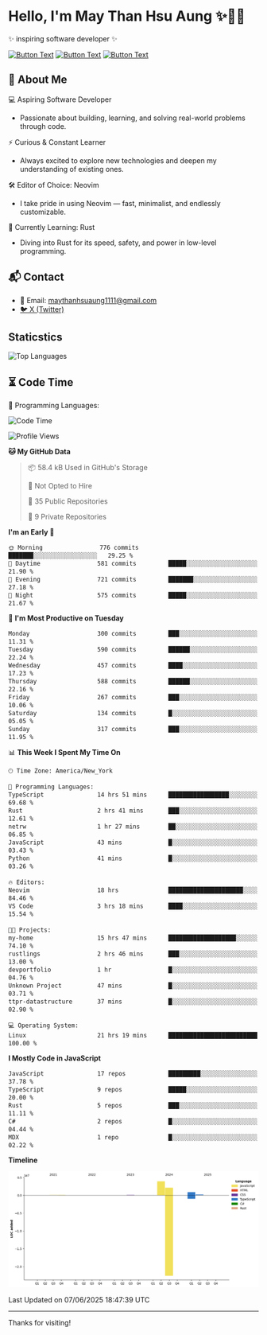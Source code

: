 # Hello, I'm May Than Hsu Aung ✨👱‍♀️
✨ inspiring software developer ✨

[![Button Text](https://img.shields.io/badge/Linked%20In-blue?style=for-the-badge)](https://www.linkedin.com/in/maythanhsu/)
[![Button Text](https://img.shields.io/badge/My%20Portfolio-pink?style=for-the-badge)](https://mayshecodes.vercel.app)
[![Button Text](https://img.shields.io/badge/Github-black?style=for-the-badge)](https://github.com/maythanhsuaung0-0)

## 👋 About Me

  💻 Aspiring Software Developer
  - Passionate about building, learning, and solving real-world problems through code.

  ⚡ Curious & Constant Learner
  - Always excited to explore new technologies and deepen my understanding of existing ones.

  🛠️ Editor of Choice: Neovim
  - I take pride in using Neovim — fast, minimalist, and endlessly customizable.

  🦀 Currently Learning: Rust
  - Diving into Rust for its speed, safety, and power in low-level programming.
    
## 📬 Contact
- 📧 Email: maythanhsuaung1111@gmail.com
- [🐦 X (Twitter)](https://x.com/@shizuko042k)
  
## Staticstics

![Top Languages](https://github-readme-stats.vercel.app/api/top-langs/?username=maythanhsuaung0-0&layout=compact&theme=tokyonight)

## ⏳ Code Time


💬 Programming Languages: 
<!--START_SECTION:waka-->
![Code Time](http://img.shields.io/badge/Code%20Time-175%20hrs%201%20min-blue)

![Profile Views](http://img.shields.io/badge/Profile%20Views-51-blue)

**🐱 My GitHub Data** 

> 📦 58.4 kB Used in GitHub's Storage 
 > 
> 🚫 Not Opted to Hire
 > 
> 📜 35 Public Repositories 
 > 
> 🔑 9 Private Repositories 
 > 
**I'm an Early 🐤** 

```text
🌞 Morning                776 commits         ███████░░░░░░░░░░░░░░░░░░   29.25 % 
🌆 Daytime                581 commits         █████░░░░░░░░░░░░░░░░░░░░   21.90 % 
🌃 Evening                721 commits         ███████░░░░░░░░░░░░░░░░░░   27.18 % 
🌙 Night                  575 commits         █████░░░░░░░░░░░░░░░░░░░░   21.67 % 
```
📅 **I'm Most Productive on Tuesday** 

```text
Monday                   300 commits         ███░░░░░░░░░░░░░░░░░░░░░░   11.31 % 
Tuesday                  590 commits         ██████░░░░░░░░░░░░░░░░░░░   22.24 % 
Wednesday                457 commits         ████░░░░░░░░░░░░░░░░░░░░░   17.23 % 
Thursday                 588 commits         ██████░░░░░░░░░░░░░░░░░░░   22.16 % 
Friday                   267 commits         ███░░░░░░░░░░░░░░░░░░░░░░   10.06 % 
Saturday                 134 commits         █░░░░░░░░░░░░░░░░░░░░░░░░   05.05 % 
Sunday                   317 commits         ███░░░░░░░░░░░░░░░░░░░░░░   11.95 % 
```


📊 **This Week I Spent My Time On** 

```text
🕑︎ Time Zone: America/New_York

💬 Programming Languages: 
TypeScript               14 hrs 51 mins      █████████████████░░░░░░░░   69.68 % 
Rust                     2 hrs 41 mins       ███░░░░░░░░░░░░░░░░░░░░░░   12.61 % 
netrw                    1 hr 27 mins        ██░░░░░░░░░░░░░░░░░░░░░░░   06.85 % 
JavaScript               43 mins             █░░░░░░░░░░░░░░░░░░░░░░░░   03.43 % 
Python                   41 mins             █░░░░░░░░░░░░░░░░░░░░░░░░   03.26 % 

🔥 Editors: 
Neovim                   18 hrs              █████████████████████░░░░   84.46 % 
VS Code                  3 hrs 18 mins       ████░░░░░░░░░░░░░░░░░░░░░   15.54 % 

🐱‍💻 Projects: 
my-home                  15 hrs 47 mins      ███████████████████░░░░░░   74.10 % 
rustlings                2 hrs 46 mins       ███░░░░░░░░░░░░░░░░░░░░░░   13.00 % 
devportfolio             1 hr                █░░░░░░░░░░░░░░░░░░░░░░░░   04.76 % 
Unknown Project          47 mins             █░░░░░░░░░░░░░░░░░░░░░░░░   03.71 % 
ttpr-datastructure       37 mins             █░░░░░░░░░░░░░░░░░░░░░░░░   02.90 % 

💻 Operating System: 
Linux                    21 hrs 19 mins      █████████████████████████   100.00 % 
```

**I Mostly Code in JavaScript** 

```text
JavaScript               17 repos            █████████░░░░░░░░░░░░░░░░   37.78 % 
TypeScript               9 repos             █████░░░░░░░░░░░░░░░░░░░░   20.00 % 
Rust                     5 repos             ███░░░░░░░░░░░░░░░░░░░░░░   11.11 % 
C#                       2 repos             █░░░░░░░░░░░░░░░░░░░░░░░░   04.44 % 
MDX                      1 repo              █░░░░░░░░░░░░░░░░░░░░░░░░   02.22 % 
```



**Timeline**

![Lines of Code chart](https://raw.githubusercontent.com/maythanhsuaung0-0/maythanhsuaung0-0/main/assets/bar_graph.png)


 Last Updated on 07/06/2025 18:47:39 UTC
<!--END_SECTION:waka-->


-----

Thanks for visiting!
